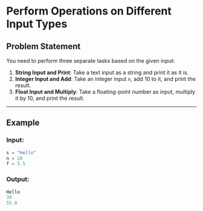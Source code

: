 # Perform Operations on Different Input Types

## Problem Statement

You need to perform three separate tasks based on the given input:

1. **String Input and Print**: Take a text input as a string and print it as it is.
2. **Integer Input and Add**: Take an integer input `n`, add 10 to it, and print the result.
3. **Float Input and Multiply**: Take a floating-point number as input, multiply it by 10, and print the result.

---

## Example

### Input:
```python
s = "Hello"
n = 20
f = 5.5
```
### Output:
```python
Hello
30
55.0
